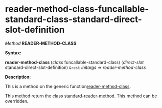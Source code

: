 reader-method-class-funcallable-standard-class-standard-direct-slot-definition
==============================================================================

*Method* **READER-METHOD-CLASS**

**Syntax:**

**reader-method-class** (*class* funcallable-standard-class) (*direct-slot* standard-direct-slot-definition) `&rest` *initargs* => *reader-method-class*

**Description:**

This is a method on the generic function[reader-method-class](/meta-object-protocol/reader-method-class).

This method return the class [standard-reader-method](/meta-object-protocol/class-standard-reader-method). This method can be overridden.
